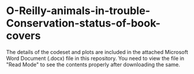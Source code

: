 # O-Reilly-animals-in-trouble-Conservation-status-of-book-covers

The details of the codeset and plots are included in the attached Microsoft Word Document (.docx) file in this repository. 
You need to view the file in "Read Mode" to see the contents properly after downloading the same.
